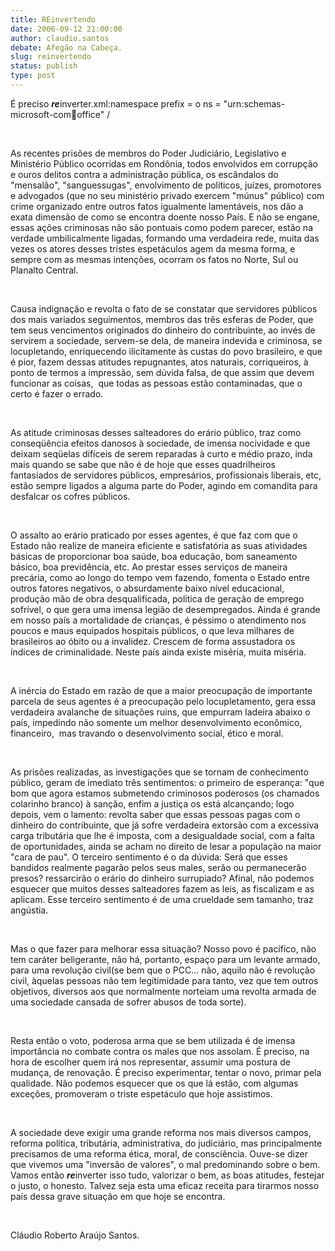 ```yaml
---
title: REinvertendo
date: 2006-09-12 21:00:00
author: claudio.santos
debate: Afegão na Cabeça.
slug: reinvertendo
status: publish 
type: post
---
```


É preciso ***re***inverter.xml:namespace prefix = o ns = "urn:schemas-microsoft-com:office:office" /


 


As recentes prisões de membros do Poder Judiciário, Legislativo e Ministério Público ocorridas em Rondônia, todos envolvidos em corrupção e ouros delitos contra a administração pública, os escândalos do "mensalão", "sanguessugas", envolvimento de políticos, juízes, promotores e advogados (que no seu ministério privado exercem "múnus" público) com crime organizado entre outros fatos igualmente lamentáveis, nos dão a exata dimensão de como se encontra doente nosso País. E não se engane, essas ações criminosas não são pontuais como podem parecer, estão na verdade umbilicalmente ligadas, formando uma verdadeira rede, muita das vezes os atores desses tristes espetáculos agem da mesma forma, e sempre com as mesmas intenções, ocorram os fatos no Norte, Sul ou Planalto Central. 


 


Causa indignação e revolta o fato de se constatar que servidores públicos dos mais variados seguimentos, membros das três esferas de Poder, que tem seus vencimentos originados do dinheiro do contribuinte, ao invés de servirem a sociedade, servem-se dela, de maneira indevida e criminosa, se locupletando, enriquecendo ilicitamente às custas do povo brasileiro, e que é pior, fazem dessas atitudes repugnantes, atos naturais, corriqueiros, à ponto de termos a impressão, sem dúvida falsa, de que assim que devem funcionar as coisas,  que todas as pessoas estão contaminadas, que o certo é fazer o errado.


 


As atitude criminosas desses salteadores do erário público, traz como conseqüência efeitos danosos à sociedade, de imensa nocividade e que deixam seqüelas difíceis de serem reparadas à curto e médio prazo, inda mais quando se sabe que não é de hoje que esses quadrilheiros fantasiados de servidores públicos, empresários, profissionais liberais, etc, estão sempre ligados a alguma parte do Poder, agindo em comandita para desfalcar os cofres públicos.


 


O assalto ao erário praticado por esses agentes, é que faz com que o Estado não realize de maneira eficiente e satisfatória as suas atividades básicas de proporcionar boa saúde, boa educação, bom saneamento básico, boa previdência, etc. Ao prestar esses serviços de maneira precária, como ao longo do tempo vem fazendo, fomenta o Estado entre outros fatores negativos, o absurdamente baixo nível educacional, produção mão de obra desqualificada, política de geração de emprego sofrível, o que gera uma imensa legião de desempregados. Ainda é grande em nosso país a mortalidade de crianças, é péssimo o atendimento nos poucos e maus equipados hospitais públicos, o que leva milhares de brasileiros ao óbito ou a invalidez. Crescem de forma assustadora os índices de criminalidade. Neste país ainda existe miséria, muita miséria.


 


A inércia do Estado em razão de que a maior preocupação de importante parcela de seus agentes é a preocupação pelo locupletamento, gera essa verdadeira avalanche de situações ruins, que empurram ladeira abaixo o país, impedindo não somente um melhor desenvolvimento econômico, financeiro,  mas travando o desenvolvimento social, ético e moral.


 


As prisões realizadas, as investigações que se tornam de conhecimento público, geram de imediato três sentimentos: o primeiro de esperança: "que bom que agora estamos submetendo criminosos poderosos (os chamados colarinho branco) à sanção, enfim a justiça os está alcançando; logo depois, vem o lamento: revolta saber que essas pessoas pagas com o dinheiro do contribuinte, que já sofre verdadeira extorsão com a excessiva carga tributária que lhe é imposta, com a desigualdade social, com a falta de oportunidades, ainda se acham no direito de lesar a população na maior "cara de pau". O terceiro sentimento é o da dúvida: Será que esses bandidos realmente pagarão pelos seus males, serão ou permanecerão presos? ressarcirão o erário do dinheiro surrupiado? Afinal, não podemos esquecer que muitos desses salteadores fazem as leis, as fiscalizam e as aplicam. Esse terceiro sentimento é de uma crueldade sem tamanho, traz angústia.


 


Mas o que fazer para melhorar essa situação? Nosso povo é pacífico, não tem caráter beligerante, não há, portanto, espaço para um levante armado, para uma revolução civil(se bem que o PCC... não, aquilo não é revolução civil, àquelas pessoas não tem legitimidade para tanto, vez que tem outros objetivos, diversos aos que normalmente norteiam uma revolta armada de uma sociedade cansada de sofrer abusos de toda sorte).


 


Resta então o voto, poderosa arma que se bem utilizada é de imensa importância no combate contra os males que nos assolam. É preciso, na hora de escolher quem irá nos representar, assumir uma postura de mudança, de renovação. É preciso experimentar, tentar o novo, primar pela qualidade. Não podemos esquecer que os que lá estão, com algumas exceções, promoveram o triste espetáculo que hoje assistimos.


 


A sociedade deve exigir uma grande reforma nos mais diversos campos, reforma política, tributária, administrativa, do judiciário, mas principalmente precisamos de uma reforma ética, moral, de consciência. Ouve-se dizer que vivemos uma "inversão de valores", o mal predominando sobre o bem. Vamos então ***re***inverter isso tudo, valorizar o bem, as boas atitudes, festejar o justo, o honesto. Talvez seja esta uma eficaz receita para tirarmos nosso país dessa grave situação em que hoje se encontra.


 


Cláudio Roberto Araújo Santos.  


